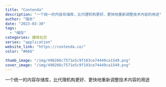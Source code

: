 ```yaml
---
title: "Contenda"
description: "一个统一的内容存储库，比代理机构更好、更快地重新调整技术内容的用途"
author: "瑞东"
date: "2023-03-30"
tags:
  - "储存"
categories: 媒体社交
series: "application"
website_link: "https://contenda.co/"
color: "#666"

thumb_image: "/img/490266c7571e5c9f103ce74449ca1549.png"
cover_image: "/img/490266c7571e5c9f103ce74449ca1549.png"
---
```


一个统一的内容存储库，比代理机构更好、更快地重新调整技术内容的用途
